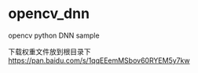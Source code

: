 # opencv_dnn
opencv python DNN sample

下载权重文件放到根目录下
https://pan.baidu.com/s/1qqEEemMSbov60RYEM5y7kw



